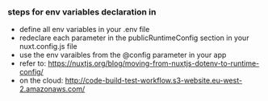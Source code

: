 ### steps for env variables declaration in 
 - define all env variables in your .env file 
 - redeclare each parameter in the publicRuntimeConfig section in your nuxt.config.js file 
 - use the env varaibles from the @config parameter in your app 
 - refer to: https://nuxtjs.org/blog/moving-from-nuxtjs-dotenv-to-runtime-config/
- on the cloud: http://code-build-test-workflow.s3-website.eu-west-2.amazonaws.com/ 